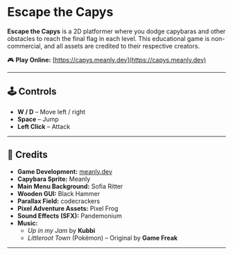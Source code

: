 # Escape the Capys

**Escape the Capys** is a 2D platformer where you dodge capybaras and other obstacles to reach the final flag in each level. This educational game is non-commercial, and all assets are credited to their respective creators.

🎮 **Play Online:** [https://capys.meanly.dev](https://capys.meanly.dev)

---

## 🕹️ Controls

- **W / D** – Move left / right  
- **Space** – Jump  
- **Left Click** – Attack  

---

## 👾 Credits

- **Game Development:** [meanly.dev](https://meanly.dev)  
- **Capybara Sprite:** Meanly  
- **Main Menu Background:** Sofia Ritter  
- **Wooden GUI:** Black Hammer  
- **Parallax Field:** codecrackers  
- **Pixel Adventure Assets:** Pixel Frog  
- **Sound Effects (SFX):** Pandemonium  
- **Music:**  
  - *Up in my Jam* by **Kubbi**  
  - *Littleroot Town* (Pokémon) – Original by **Game Freak**

---
